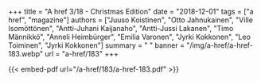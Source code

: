 +++
title = "A href 3/18 - Christmas Edition"
date = "2018-12-01"
tags = ["a href", "magazine"]
authors = ["Juuso Koistinen", "Otto Jahnukainen", "Ville Isomöttönen", "Antti-Juhani Kaijanaho", "Antti-Jussi Lakanen", "Timo Männikkö", "Anneli Heimbürger", "Emilia Varonen", "Jyrki Kokkonen", "Leo Toiminen", "Jyrki Kokkonen"]
summary = " "
banner = "/img/a-href/a-href-183.webp"
url = "a-href/183"
+++

{{< embed-pdf url="/a-href/183/a-href-183.pdf" >}}
